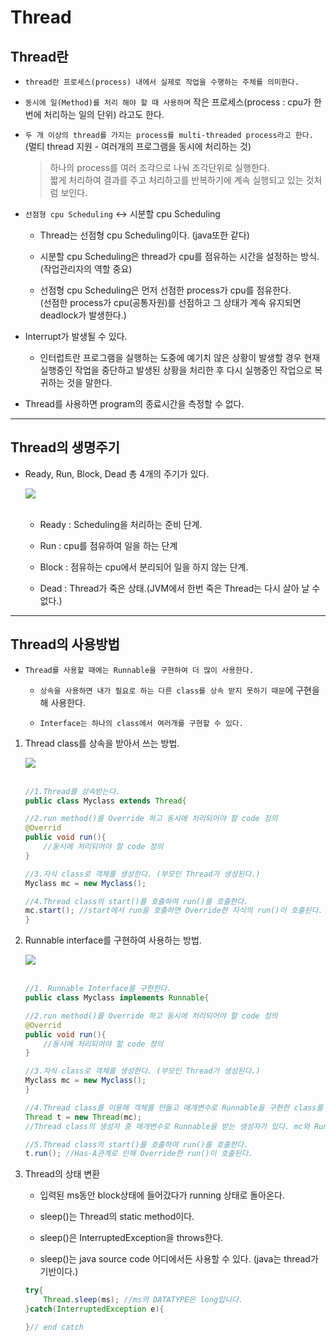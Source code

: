 Thread
===

## Thread란

* `thread란 프로세스(process) 내에서 실제로 작업을 수행하는 주체를 의미한다.`

* `동시에 일(Method)를 처리 해야 할 때 사용하며` 작은 프로세스(process : cpu가 한번에 처리하는 일의 단위) 라고도 한다.

* `두 개 이상의 thread를 가지는 process를 multi-threaded process라고 한다.` (멀티 thread 지원 - 여러개의 프로그램을 동시에 처리하는 것)
    >하나의 process를 여러 조각으로 나눠 조각단위로 실행한다. <br>짧게 처리하여 결과를 주고 처리하고를 반복하기에 계속 실행되고 있는 것처럼 보인다.

* `선점형 cpu Scheduling` <-> 시분할 cpu Scheduling

    * Thread는 선점형 cpu Scheduling이다. (java또한 같다)

    * 시분할 cpu Scheduling은 thread가 cpu를 점유하는 시간을 설정하는 방식. <br>(작업관리자의 역할 중요)

    * 선점형 cpu Scheduling은 먼저 선점한 process가 cpu를 점유한다.<br>
     (선점한 process가 cpu(공통자원)를 선점하고 그 상태가 계속 유지되면 deadlock가 발생한다.)

* Interrupt가 발생될 수 있다.

    * 인터럽트란 프로그램을 실행하는 도중에 예기치 않은 상황이 발생할 경우 현재 실행중인 작업을 중단하고 발생된 상황을 처리한 후 다시 실행중인 작업으로 복귀하는 것을 말한다.

* Thread를 사용하면 program의 종료시간을 측정할 수 없다.


---

## Thread의 생명주기

* Ready, Run, Block, Dead 총 4개의 주기가 있다.

    <img src = https://user-images.githubusercontent.com/74294325/101594981-fac7ae00-3a35-11eb-8863-1d5550d0d6a4.png>
    <br>
    <br>

    * Ready : Scheduling을 처리하는 준비 단계.

    * Run : cpu를 점유하여 일을 하는 단계

    * Block : 점유하는 cpu에서 분리되어 일을 하지 않는 단계.

    * Dead : Thread가 죽은 상태.(JVM에서 한번 죽은 Thread는 다시 살아 날 수 없다.)

---

## Thread의 사용방법

* `Thread를 사용할 때에는 Runnable을 구현하여 더 많이 사용한다.`

    * `상속을 사용하면 내가 필요로 하는 다른 class를 상속 받지 못하기 때문`에 구현을 해 사용한다.

    * `Interface는 하나의 class에서 여러개를 구현할 수 있다.`

1. Thread class를 상속을 받아서 쓰는 방법.

    <img src =https://user-images.githubusercontent.com/74294325/101603835-7bd97200-3a43-11eb-91df-c0b5635105e9.png>

    <br>
    <br>

    ```java
    //1.Thread를 상속받는다.
    public class Myclass extends Thread{

    //2.run method()를 Override 하고 동시에 처리되어야 할 code 정의
    @Overrid
    public void run(){
        //동시에 처리되어야 할 code 정의
    }

    //3.자식 class로 객체를 생성한다. (부모인 Thread가 생성된다.)
    Myclass mc = new Myclass();

    //4.Thread class의 start()를 호출하여 run()를 호출한다.
    mc.start(); //start에서 run을 호출하면 Override한 자식의 run()이 호출된다.
    }
    ```


2. Runnable interface를 구현하여 사용하는 방법.

    <img src = https://user-images.githubusercontent.com/74294325/101603988-ae836a80-3a43-11eb-962c-45b95f0971fa.png>
    
    <br>
    <br>

    ```java
    //1. Runnable Interface를 구현한다.
    public class Myclass implements Runnable{

    //2.run method()를 Override 하고 동시에 처리되어야 할 code 정의
    @Overrid
    public void run(){
        //동시에 처리되어야 할 code 정의
    }
    
    //3.자식 class로 객체를 생성한다. (부모인 Thread가 생성된다.)
    Myclass mc = new Myclass();
    }

    //4.Thread class를 이용해 객체를 만들고 매개변수로 Runnable을 구현한 class를 넣어준다.
    Thread t = new Thread(mc); 
    //Thread class의 생성자 중 매개변수로 Runnable을 받는 생성자가 있다. mc와 Runnable은 is-a관계

    //5.Thread class의 start()를 호출하여 run()를 호출한다.
    t.run(); //Has-A관계로 인해 Override한 run()이 호출된다.
    ```

3. Thread의 상태 변환

    * 입력된 ms동안 block상태에 들어갔다가 running 상태로 돌아온다.

    * sleep()는 Thread의 static method이다.

    * sleep()은 InterruptedException을 throws한다.

    * sleep()는 java source code 어디에서든 사용할 수 있다. (java는 thread가 기반이다.)

    ```java
    try{
        Thread.sleep(ms); //ms의 DATATYPE은 long입니다.
    }catch(InterruptedException e){

    }// end catch
    ```